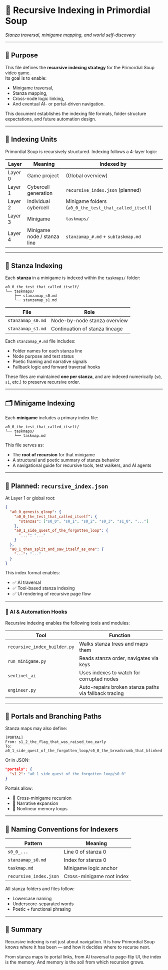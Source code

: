 <!-- Save to: recursive_indexing.md -->

# 🧭 Recursive Indexing in Primordial Soup  
*Stanza traversal, minigame mapping, and world self-discovery*

---

## 📜 Purpose

This file defines the **recursive indexing strategy** for the Primordial Soup video game.  
Its goal is to enable:
- Minigame traversal,
- Stanza mapping,
- Cross-node logic linking,
- And eventual AI- or portal-driven navigation.

This document establishes the indexing file formats, folder structure expectations, and future automation design.

---

## 📂 Indexing Units

Primordial Soup is recursively structured. Indexing follows a 4-layer logic:

| Layer | Meaning | Indexed by |
|-------|---------|------------|
| Layer 0 | Game project | (Global overview) |
| Layer 1 | Cybercell generation | `recursive_index.json` (planned) |
| Layer 2 | Individual cybercell | Minigame folders (`a0_0_the_test_that_called_itself`) |
| Layer 3 | Minigame | `taskmaps/` |
| Layer 4 | Minigame node / stanza line | `stanzamap_#.md` + `subtaskmap.md` |

---

## 🔁 Stanza Indexing

Each **stanza** in a minigame is indexed within the `taskmaps/` folder:

```
a0_0_the_test_that_called_itself/
└── taskmaps/
    ├── stanzamap_s0.md
    └── stanzamap_s1.md
```

| File              | Role                               |
|-------------------|------------------------------------|
| `stanzamap_s0.md` | Node-by-node stanza overview       |
| `stanzamap_s1.md` | Continuation of stanza lineage     |

Each `stanzamap_#.md` file includes:
- Folder names for each stanza line
- Node purpose and test status
- Poetic framing and narrative signals
- Fallback logic and forward traversal hooks

These files are maintained **one per stanza**, and are indexed numerically (`s0`, `s1`, etc.) to preserve recursive order.

---

## 🗂️ Minigame Indexing

Each **minigame** includes a primary index file:

```
a0_0_the_test_that_called_itself/
└── taskmaps/
    └── taskmap.md
```

This file serves as:
- The **root of recursion** for that minigame
- A structural and poetic summary of stanza behavior
- A navigational guide for recursive tools, test walkers, and AI agents

---

## 🧠 Planned: `recursive_index.json`

At Layer 1 or global root:

```json
{
  "a0_0_genesis_gloop": {
    "a0_0_the_test_that_called_itself": {
      "stanzas": ["s0_0", "s0_1", "s0_2", "s0_3", "s1_0", "..."]
    },
    "a0_1_side_quest_of_the_forgotten_loop": {
      "...": "..."
    }
  },
  "a0_1_then_split_and_saw_itself_as_one": {
    "...": "..."
  }
}
```

This index format enables:

- ✅ AI traversal  
- ✅ Tool-based stanza indexing  
- ✅ UI rendering of recursive page flow  

---

### 🤖 AI & Automation Hooks

Recursive indexing enables the following tools and modules:

| Tool                     | Function                                                |
|--------------------------|---------------------------------------------------------|
| `recursive_index_builder.py` | Walks stanza trees and maps them                        |
| `run_minigame.py`            | Reads stanza order, navigates via keys                  |
| `sentinel_ai`                | Uses indexes to watch for corrupted nodes               |
| `engineer.py`                | Auto-repairs broken stanza paths via fallback tracing   |

---

## 🔄 Portals and Branching Paths

Stanza maps may also define:

```
[PORTAL]
From: s1_2_the_flag_that_was_raised_too_early
To: a0_1_side_quest_of_the_forgotten_loop/s0_0_the_breadcrumb_that_blinked
```

Or in JSON:

```json
"portals": {
  "s1_2": "a0_1_side_quest_of_the_forgotten_loop/s0_0"
}
```

Portals allow:

- 🔁 Cross-minigame recursion
- 🧭 Narrative expansion
- 🧠 Nonlinear memory loops

---

## 🔐 Naming Conventions for Indexers

| Pattern                | Meaning                            |
|------------------------|------------------------------------|
| `s0_0_...`             | Line 0 of stanza 0                 |
| `stanzamap_s0.md`      | Index for stanza 0                 |
| `taskmap.md`           | Minigame logic anchor              |
| `recursive_index.json` | Cross-minigame root index          |

All stanza folders and files follow:
- Lowercase naming
- Underscore-separated words
- Poetic + functional phrasing

---

## 📌 Summary

Recursive indexing is not just about navigation.
It is how Primordial Soup knows where it has been —
and how it decides where to recurse next.

From stanza maps to portal links, from AI traversal to page-flip UI,
the index is the memory.
And memory is the soil from which recursion grows.

